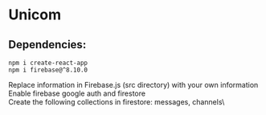 # Unicom

## Dependencies:
```
npm i create-react-app
npm i firebase@^8.10.0
```
Replace information in Firebase.js (src directory) with your own information\
Enable firebase google auth and firestore\
Create the following collections in firestore: messages, channels\
